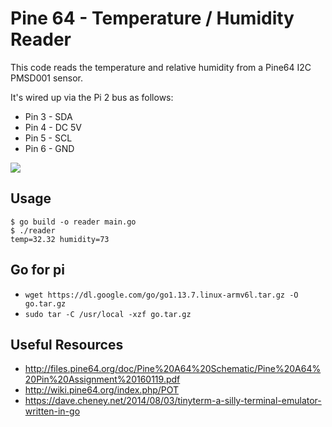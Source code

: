 # Pine 64 - Temperature / Humidity Reader

This code reads the temperature and relative humidity from a Pine64 I2C PMSD001 sensor.

It's wired up via the Pi 2 bus as follows:

- Pin 3 - SDA
- Pin 4 - DC 5V
- Pin 5 - SCL
- Pin 6 - GND

![](wiring.jpg)

## Usage

```
$ go build -o reader main.go
$ ./reader
temp=32.32 humidity=73
```

## Go for pi
- `wget https://dl.google.com/go/go1.13.7.linux-armv6l.tar.gz -O go.tar.gz`
- `sudo tar -C /usr/local -xzf go.tar.gz`

## Useful Resources

- http://files.pine64.org/doc/Pine%20A64%20Schematic/Pine%20A64%20Pin%20Assignment%20160119.pdf
- http://wiki.pine64.org/index.php/POT
- https://dave.cheney.net/2014/08/03/tinyterm-a-silly-terminal-emulator-written-in-go
 
